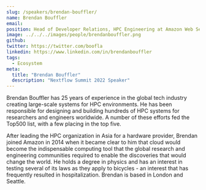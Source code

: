 ```yaml
---
slug: /speakers/brendan-bouffler/
name: Brendan Bouffler
email:
position: Head of Developer Relations, HPC Engineering at Amazon Web Services
image: ../../../images/people/brendanbouffler.png
github:
twitter: https://twitter.com/boofla
linkedin: https://www.linkedin.com/in/brendanbouffler
tags:
  - Ecosystem
meta:
  title: "Brendan Bouffler"
  description: "Nextflow Summit 2022 Speaker"
---
```

Brendan Bouffler has 25 years of experience in the global tech industry creating large-scale systems for HPC environments. He has been responsible for designing and building hundreds of HPC systems for researchers and engineers worldwide. A number of these efforts fed the Top500 list, with a few placing in the top five.

After leading the HPC organization in Asia for a hardware provider, Brendan joined Amazon in 2014 when it became clear to him that cloud would become the indispensable computing tool that the global research and engineering communities required to enable the discoveries that would change the world. He holds a degree in physics and has an interest in testing several of its laws as they apply to bicycles - an interest that has frequently resulted in hospitalization. Brendan is based in London and Seattle.
